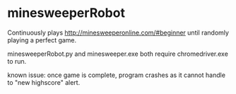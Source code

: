 # minesweeperRobot

Continuously plays http://minesweeperonline.com/#beginner until randomly playing a perfect game. 

minesweeperRobot.py and minesweeper.exe both require chromedriver.exe to run.

known issue: once game is complete, program crashes as it cannot handle to "new highscore" alert.
